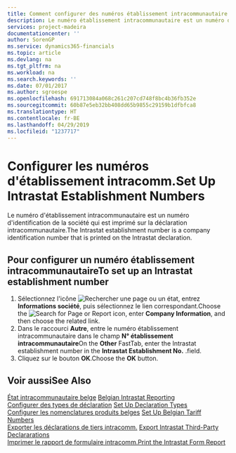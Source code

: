 ```yaml
---
title: Comment configurer des numéros établissement intracommunautaire
description: Le numéro établissement intracommunautaire est un numéro d'identification de société imprimé sur la déclaration intracommunautaire.
services: project-madeira
documentationcenter: ''
author: SorenGP
ms.service: dynamics365-financials
ms.topic: article
ms.devlang: na
ms.tgt_pltfrm: na
ms.workload: na
ms.search.keywords: ''
ms.date: 07/01/2017
ms.author: sgroespe
ms.openlocfilehash: 691713084a068c261c207cd748f8bc4b36fb352e
ms.sourcegitcommit: 60b87e5eb32bb408dd65b9855c29159b1dfbfca8
ms.translationtype: HT
ms.contentlocale: fr-BE
ms.lasthandoff: 04/29/2019
ms.locfileid: "1237717"
---
```

# <a name="set-up-intrastat-establishment-numbers"></a><span data-ttu-id="c1ad3-103">Configurer les numéros d'établissement intracomm.</span><span class="sxs-lookup"><span data-stu-id="c1ad3-103">Set Up Intrastat Establishment Numbers</span></span>
<span data-ttu-id="c1ad3-104">Le numéro d'établissement intracommunautaire est un numéro d'identification de la société qui est imprimé sur la déclaration intracommunautaire.</span><span class="sxs-lookup"><span data-stu-id="c1ad3-104">The Intrastat establishment number is a company identification number that is printed on the Intrastat declaration.</span></span>  

## <a name="to-set-up-an-intrastat-establishment-number"></a><span data-ttu-id="c1ad3-105">Pour configurer un numéro établissement intracommunautaire</span><span class="sxs-lookup"><span data-stu-id="c1ad3-105">To set up an Intrastat establishment number</span></span>  

1.  <span data-ttu-id="c1ad3-106">Sélectionnez l'icône ![Rechercher une page ou un état](../../media/ui-search/search_small.png "icône Rechercher une page ou un état"), entrez **Informations société**, puis sélectionnez le lien correspondant.</span><span class="sxs-lookup"><span data-stu-id="c1ad3-106">Choose the ![Search for Page or Report](../../media/ui-search/search_small.png "Search for Page or Report icon") icon, enter **Company Information**, and then choose the related link.</span></span>  
2.  <span data-ttu-id="c1ad3-107">Dans le raccourci **Autre**, entre le numéro établissement intracommunautaire dans le champ **N° établissement intracommunautaire**</span><span class="sxs-lookup"><span data-stu-id="c1ad3-107">On the **Other** FastTab, enter the Intrastat establishment number in the **Intrastat Establishment No.**</span></span> <span data-ttu-id="c1ad3-108">.</span><span class="sxs-lookup"><span data-stu-id="c1ad3-108">field.</span></span>  
3.  <span data-ttu-id="c1ad3-109">Cliquez sur le bouton **OK**.</span><span class="sxs-lookup"><span data-stu-id="c1ad3-109">Choose the **OK** button.</span></span>  
  
## <a name="see-also"></a><span data-ttu-id="c1ad3-110">Voir aussi</span><span class="sxs-lookup"><span data-stu-id="c1ad3-110">See Also</span></span>  
 <span data-ttu-id="c1ad3-111">[État intracommunautaire belge](belgian-intrastat-reporting.md) </span><span class="sxs-lookup"><span data-stu-id="c1ad3-111">[Belgian Intrastat Reporting](belgian-intrastat-reporting.md) </span></span>  
 <span data-ttu-id="c1ad3-112">[Configurer des types de déclaration](how-to-set-up-declaration-types.md) </span><span class="sxs-lookup"><span data-stu-id="c1ad3-112">[Set Up Declaration Types](how-to-set-up-declaration-types.md) </span></span>  
 <span data-ttu-id="c1ad3-113">[Configurer les nomenclatures produits belges](how-to-set-up-belgian-tariff-numbers.md) </span><span class="sxs-lookup"><span data-stu-id="c1ad3-113">[Set Up Belgian Tariff Numbers](how-to-set-up-belgian-tariff-numbers.md) </span></span>  
 <span data-ttu-id="c1ad3-114">[Exporter les déclarations de tiers intracomm.](how-to-export-intrastat-third-party-declararations.md) </span><span class="sxs-lookup"><span data-stu-id="c1ad3-114">[Export Intrastat Third-Party Declararations](how-to-export-intrastat-third-party-declararations.md) </span></span>  
 [<span data-ttu-id="c1ad3-115">Imprimer le rapport de formulaire intracomm.</span><span class="sxs-lookup"><span data-stu-id="c1ad3-115">Print the Intrastat Form Report</span></span>](how-to-print-the-intrastat-form-report.md)
